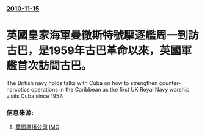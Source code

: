 ### [2010-11-15](/news/2010/11/15/index.md)

##### 
#  英國皇家海軍曼徹斯特號驅逐艦周一到訪古巴，是1959年古巴革命以來，英國軍艦首次訪問古巴。

The British navy holds talks with Cuba on how to strengthen counter-narcotics operations in the Caribbean as the first UK Royal Navy warship visits Cuba since 1957.


### 信息来源:

1. [英國廣播公司](http://www.bbc.co.uk/news/world-latin-america-11761050) [IMG](https://ichef.bbci.co.uk/news/1024/media/images/49987000/jpg/_49987579_010653936-1.jpg)
